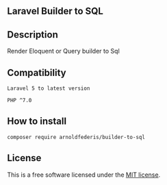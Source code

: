 ## Laravel Builder to SQL

## Description
Render Eloquent or Query builder to Sql

## Compatibility
`Laravel 5 to latest version` 

`PHP ^7.0`

## How to install
```
composer require arnoldfederis/builder-to-sql
```

## License
This is a free software licensed under the [MIT license](http://opensource.org/licenses/MIT).

